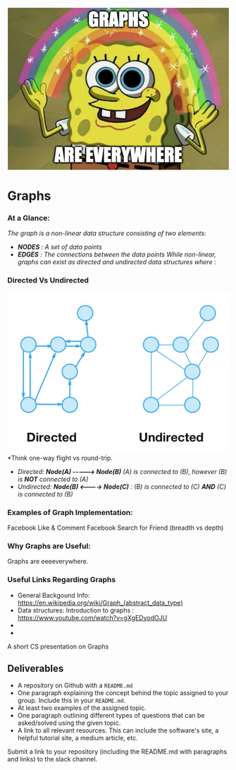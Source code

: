 ![Le Sponge](img/sponge.png)
# Graphs

### At a Glance:
*The graph is a non-linear data structure consisting of two elements:*
- ***NODES** : A set of data points*
- ***EDGES** : The connections between the data points*
*While non-linear, graphs can exist as directed and undirected data structures where :*

### Directed Vs Undirected
![Le Graph Charts](img/direction_graphs.png)
<br />*Think one-way flight vs round-trip.
- *Directed:   **Node(A) -----> Node(B)** (A) is connected to (B), however (B) is **NOT** connected to (A)*
- *Undirected: **Node(B) <----> Node(C)** : (B) is connected to (C) **AND** (C) is connected to (B)*

### Examples of Graph Implementation:
Facebook Like & Comment
Facebook Search for Friend (breadth vs depth)

### Why Graphs are Useful:
Graphs are eeeeverywhere. 

### Useful Links Regarding Graphs
- General Backgound Info: https://en.wikipedia.org/wiki/Graph_(abstract_data_type)
- Data structures: Introduction to graphs : https://www.youtube.com/watch?v=gXgEDyodOJU
- 
- 





A short CS presentation on Graphs

## Deliverables
  - A repository on Github with a `README.md`
  - One paragraph explaining the concept behind the topic assigned to your group. Include this in your `README.md`.
  - At least two examples of the assigned topic.
  - One paragraph outlining different types of questions that can be asked/solved using the given topic. 
  - A link to all relevant resources. This can include the software's site, a helpful tutorial site, a medium article, etc.
  
  Submit a link to your repository (including the README.md with paragraphs and links) to the slack channel.

